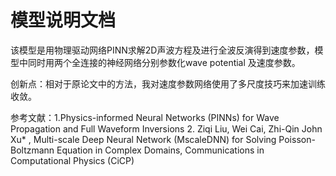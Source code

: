 # 模型说明文档
该模型是用物理驱动网络PINN求解2D声波方程及进行全波反演得到速度参数，模型中同时用两个全连接的神经网络分别参数化wave potential 及速度参数。

创新点：相对于原论文中的方法，我对速度参数网络使用了多尺度技巧来加速训练收敛。

参考文献：1.Physics-informed Neural Networks (PINNs) for Wave Propagation and Full Waveform Inversions
2. Ziqi Liu, Wei Cai, Zhi-Qin John Xu* , Multi-scale Deep Neural Network (MscaleDNN) for Solving Poisson-Boltzmann Equation in Complex Domains, Communications in Computational Physics (CiCP)